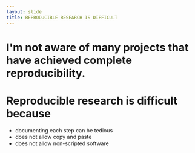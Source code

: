 ```yaml
---
layout: slide
title: REPRODUCIBLE RESEARCH IS DIFFICULT
---
```


# I'm not aware of many projects that have achieved complete reproducibility.

# Reproducible research is difficult because
* documenting each step can be tedious
* does not allow copy and paste
* does not allow non-scripted software
